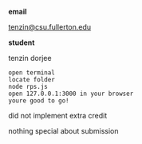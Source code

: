 **email** 

tenzin@csu.fullerton.edu 

**student**

tenzin dorjee 

```
open terminal 
locate folder
node rps.js
open 127.0.0.1:3000 in your browser
youre good to go!
```
did not implement extra credit

nothing special about submission
